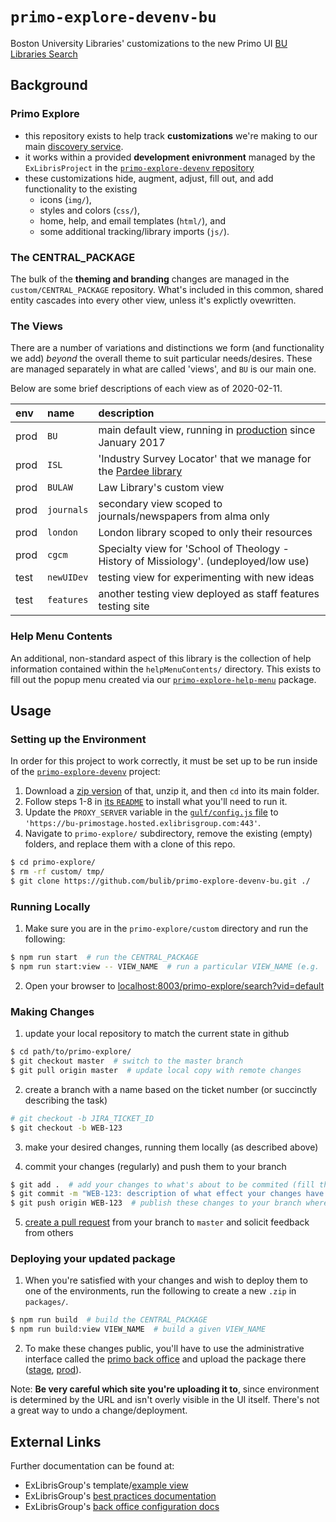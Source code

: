 # `primo-explore-devenv-bu`

Boston University Libraries' customizations to the new Primo UI [BU Libraries Search](https://www.bu.edu/library/search)

## Background

### Primo Explore

- this repository exists to help track **customizations** we're making to our main
  [discovery service](https://libtechlaunchpad.com/2017/03/08/discovery-services-basics-and-resources/).
- it works within a provided **development enivronment** managed by the `ExLibrisProject` in the
  [`primo-explore-devenv` repository](https://github.com/ExLibrisGroup/primo-explore-devenv/)
- these customizations hide, augment, adjust, fill out, and add functionality to the existing
  - icons (`img/`),
  - styles and colors (`css/`),
  - home, help, and email templates (`html/`), and
  - some additional tracking/library imports (`js/`).

### The CENTRAL_PACKAGE

The bulk of the **theming and branding** changes are managed in the `custom/CENTRAL_PACKAGE` repository.
  What's included in this common, shared entity cascades into every other view, unless it's explictly ovewritten.

### The Views

There are a number of variations and distinctions we form (and functionality we add) _beyond_ the overall theme
  to suit particular needs/desires. These are managed separately in what are called 'views', and `BU` is our main one.

Below are some brief descriptions of each view as of 2020-02-11.

|env |name|description|
|:---|:---|:----------|
|prod|`BU`|main default view, running in [production](https://www.bu.edu/library/search) since January 2017|
|prod|`ISL`|'Industry Survey Locator' that we manage for the [Pardee library](http://www.bu.edu/library/management/research/industrysl/)|
|prod|`BULAW`|Law Library's custom view|
|prod|`journals`|secondary view scoped to journals/newspapers from alma only|
|prod|`london`|London library scoped to only their resources|
|prod|`cgcm`|Specialty view for 'School of Theology - History of Missiology'. (undeployed/low use)|
|test|`newUIDev`|testing view for experimenting with new ideas|
|test|`features`|another testing view deployed as staff features testing site|

### Help Menu Contents

An additional, non-standard aspect of this library is the collection of help information contained within the `helpMenuContents/`
  directory. This exists to fill out the popup menu created via our
  [`primo-explore-help-menu`](https://www.npmjs.com/package/primo-explore-help-menu) package.

## Usage

### Setting up the Environment

In order for this project to work correctly, it must be set up to be run inside of the
  [`primo-explore-devenv`](https://github.com/ExLibrisGroup/primo-explore-devenv/) project:

1. Download a [zip version](https://github.com/ExLibrisGroup/primo-explore-devenv/archive/master.zip) of that,
  unzip it, and then `cd` into its main folder.
2. Follow steps 1-8 in [its `README`](https://github.com/ExLibrisGroup/primo-explore-devenv#installation) to
  install what you'll need to run it.
3. Update the `PROXY_SERVER` variable in the [`gulf/config.js` file](https://github.com/ExLibrisGroup/primo-explore-devenv/blob/master/gulp/config.js#L150)
  to `'https://bu-primostage.hosted.exlibrisgroup.com:443'`.
4. Navigate to `primo-explore/` subdirectory, remove the existing (empty) folders, and replace them with a clone of this repo.

```bash
$ cd primo-explore/
$ rm -rf custom/ tmp/
$ git clone https://github.com/bulib/primo-explore-devenv-bu.git ./
```

### Running Locally

1. Make sure you are in the `primo-explore/custom` directory and run the following:

```bash
$ npm run start  # run the CENTRAL_PACKAGE
$ npm run start:view -- VIEW_NAME  # run a particular VIEW_NAME (e.g. 'BU', 'BULAW')
```

2. Open your browser to [localhost:8003/primo-explore/search?vid=default](http://localhost:8003/primo-explore/search?vid=default&sortby=rank&lang=en_US)

### Making Changes

1. update your local repository to match the current state in github

```bash
$ cd path/to/primo-explore/
$ git checkout master  # switch to the master branch
$ git pull origin master  # update local copy with remote changes
```

2. create a branch with a name based on the ticket number (or succinctly describing the task)

```bash
# git checkout -b JIRA_TICKET_ID
$ git checkout -b WEB-123
```

3. make your desired changes, running them locally (as described above)

4. commit your changes (regularly) and push them to your branch

```bash
$ git add .  # add your changes to what's about to be commited (fill the box with items)
$ git commit -m "WEB-123: description of what effect your changes have on what view"  # package and describe changes (wrap the gift)
$ git push origin WEB-123  # publish these changes to your branch where others can see them (ship the wrapped gift to its desired location)
```

5. [create a pull request](https://github.com/bulib/primo-explore-bu/compare) from your branch to `master` and solicit feedback from others

### Deploying your updated package

1. When you're satisfied with your changes and wish to deploy them to one of the environments, run the following to
  create a new `.zip` in `packages/`.

```bash
$ npm run build  # build the CENTRAL_PACKAGE
$ npm run build:view VIEW_NAME  # build a given VIEW_NAME
```

2. To make these changes public, you'll have to use the administrative interface called the
  [primo back office](https://knowledge.exlibrisgroup.com/Primo/Product_Documentation/060Back_Office_Guide/060Configuring_Primo%E2%80%99s_Front_End/020Views_Wizard)
  and upload the package there ([stage](http://bu-primostage.hosted.exlibrisgroup.com:1601/primo_publishing/admin/acegilogin.jsp),
  [prod](http://buprimo.hosted.exlibrisgroup.com:1601/primo_publishing/admin/acegilogin.jsp)).

Note: **Be very careful which site you're uploading it to**, since environment is determined by the URL and isn't overly
  visible in the UI itself. There's not a great way to undo a change/deployment.

## External Links

Further documentation can be found at:

- ExLibrisGroup's template/[example view](https://github.com/ExLibrisGroup/primo-explore-package)
- ExLibrisGroup's [best practices documentation](http://knowledge.exlibrisgroup.com/Primo/Product_Documentation/New_Primo_Interface/New_UI_Customization_-_Best_Practices)
- ExLibrisGroup's [back office configuration docs](http://knowledge.exlibrisgroup.com/Primo/Product_Documentation/New_Primo_Interface/Back_Office_Configuration_for_New_UI)
